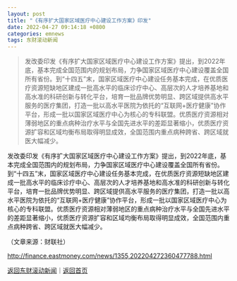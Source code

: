 ```yaml
---
layout: post
title: "《有序扩大国家区域医疗中心建设工作方案》印发"
date: 2022-04-27 09:14:18 +0800
categories: emnews
tags: 东财滚动新闻
---
```

> 发改委印发《有序扩大国家区域医疗中心建设工作方案》提出，到2022年底，基本完成全国范围内的规划布局，力争国家区域医疗中心建设覆盖全国所有省份。到“十四五”末，国家区域医疗中心建设任务基本完成，在优质医疗资源短缺地区建成一批高水平的临床诊疗中心、高层次的人才培养基地和高水准的科研创新与转化平台，培育一批品牌优势明显、跨区域提供高水平服务的医疗集团，打造一批以高水平医院为依托的“互联网+医疗健康”协作平台，形成一批以国家区域医疗中心为核心的专科联盟。优质医疗资源相对薄弱地区的重点病种治疗水平与全国先进水平的差距显著缩小，优质医疗资源扩容和区域均衡布局取得明显成效，全国范围内重点病种跨省、跨区域就医大幅减少。

<p>发改委印发《有序扩大国家区域医疗中心建设工作方案》提出，到2022年底，基本完成全国范围内的规划布局，力争国家区域医疗中心建设覆盖全国所有省份。到“十四五”末，国家区域医疗中心建设任务基本完成，在优质医疗资源短缺地区建成一批高水平的临床诊疗中心、高层次的人才培养基地和高水准的科研创新与转化平台，培育一批品牌优势明显、跨区域提供高水平服务的医疗集团，打造一批以高水平医院为依托的“互联网+医疗健康”协作平台，形成一批以国家区域医疗中心为核心的专科联盟。优质医疗资源相对薄弱地区的重点病种治疗水平与全国先进水平的差距显著缩小，优质医疗资源扩容和区域均衡布局取得明显成效，全国范围内重点病种跨省、跨区域就医大幅减少。</p><p class="em_media">（文章来源：财联社）</p>

<http://finance.eastmoney.com/news/1355,202204272360477788.html>

[返回东财滚动新闻](//finews.withounder.com/emnews/)｜[返回首页](//finews.withounder.com/)